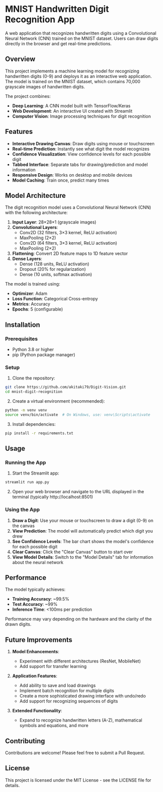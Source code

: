 # MNIST Handwritten Digit Recognition App

A web application that recognizes handwritten digits using a Convolutional Neural Network (CNN) trained on the MNIST dataset. Users can draw digits directly in the browser and get real-time predictions.

## Overview

This project implements a machine learning model for recognizing handwritten digits (0-9) and deploys it as an interactive web application. The model is trained on the MNIST dataset, which contains 70,000 grayscale images of handwritten digits.

The project combines:
- **Deep Learning**: A CNN model built with TensorFlow/Keras
- **Web Development**: An interactive UI created with Streamlit
- **Computer Vision**: Image processing techniques for digit recognition

## Features

- **Interactive Drawing Canvas**: Draw digits using mouse or touchscreen
- **Real-time Prediction**: Instantly see what digit the model recognizes
- **Confidence Visualization**: View confidence levels for each possible digit
- **Tabbed Interface**: Separate tabs for drawing/prediction and model information
- **Responsive Design**: Works on desktop and mobile devices
- **Model Caching**: Train once, predict many times

## Model Architecture

The digit recognition model uses a Convolutional Neural Network (CNN) with the following architecture:

1. **Input Layer**: 28×28×1 (grayscale images)
2. **Convolutional Layers**:
   - Conv2D (32 filters, 3×3 kernel, ReLU activation)
   - MaxPooling (2×2)
   - Conv2D (64 filters, 3×3 kernel, ReLU activation)
   - MaxPooling (2×2)
3. **Flattening**: Convert 2D feature maps to 1D feature vector
4. **Dense Layers**:
   - Dense (128 units, ReLU activation)
   - Dropout (20% for regularization)
   - Dense (10 units, softmax activation)

The model is trained using:
- **Optimizer**: Adam
- **Loss Function**: Categorical Cross-entropy
- **Metrics**: Accuracy
- **Epochs**: 5 (configurable)

## Installation

### Prerequisites
- Python 3.8 or higher
- pip (Python package manager)

### Setup

1. Clone the repository:
```bash
git clone https://github.com/akitaki79/Digit-Vision.git
cd mnist-digit-recognition
```

2. Create a virtual environment (recommended):
```bash
python -m venv venv
source venv/bin/activate  # On Windows, use: venv\Scripts\activate
```

3. Install dependencies:
```bash
pip install -r requirements.txt
```

## Usage

### Running the App

1. Start the Streamlit app:
```bash
streamlit run app.py
```

2. Open your web browser and navigate to the URL displayed in the terminal (typically http://localhost:8501)

### Using the App

1. **Draw a Digit**: Use your mouse or touchscreen to draw a digit (0-9) on the canvas
2. **View Prediction**: The model will automatically predict which digit you drew
3. **See Confidence Levels**: The bar chart shows the model's confidence for each possible digit
4. **Clear Canvas**: Click the "Clear Canvas" button to start over
5. **View Model Details**: Switch to the "Model Details" tab for information about the neural network

## Performance

The model typically achieves:
- **Training Accuracy**: ~99.5%
- **Test Accuracy**: ~99%
- **Inference Time**: <100ms per prediction

Performance may vary depending on the hardware and the clarity of the drawn digits.

## Future Improvements

1. **Model Enhancements**:
   - Experiment with different architectures (ResNet, MobileNet)
   - Add support for transfer learning

2. **Application Features**:
   - Add ability to save and load drawings
   - Implement batch recognition for multiple digits
   - Create a more sophisticated drawing interface with undo/redo
   - Add support for recognizing sequences of digits
    
3. **Extended Functionality**:
   - Expand to recognize handwritten letters (A-Z), mathematical symbols and equations, and more

## Contributing

Contributions are welcome! Please feel free to submit a Pull Request.


## License

This project is licensed under the MIT License - see the LICENSE file for details.
